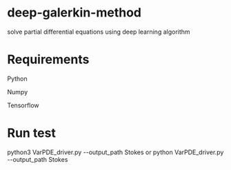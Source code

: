 # deep-galerkin-method
solve partial differential equations using deep learning algorithm



# Requirements
Python

Numpy

Tensorflow

# Run test
python3 VarPDE_driver.py --output_path Stokes or python VarPDE_driver.py --output_path Stokes 

